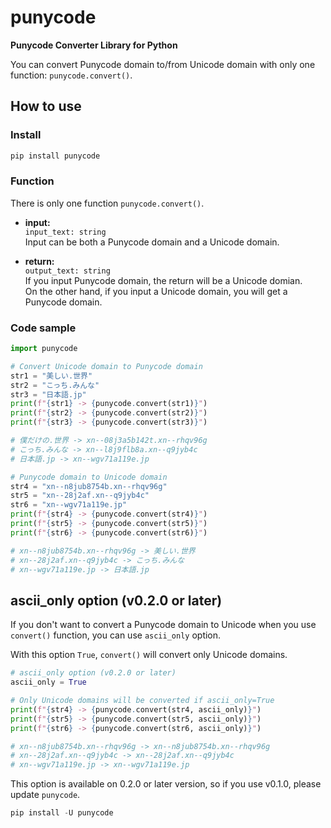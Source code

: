# punycode

**Punycode Converter Library for Python**

You can convert Punycode domain to/from Unicode domain with only one function: `punycode.convert()`.

## How to use

### Install

```sh
pip install punycode
```

### Function

There is only one function `punycode.convert()`.

* <b>input:</b>  
`input_text: string`  
Input can be both a Punycode domain and a Unicode domain.

* <b>return:</b>  
`output_text: string`  
If you input Punycode domain, the return will be a Unicode domian.  
On the other hand, if you input a Unicode domain, you will get a Punycode domain.

### Code sample

```python
import punycode

# Convert Unicode domain to Punycode domain
str1 = "美しい.世界"
str2 = "こっち.みんな"
str3 = "日本語.jp"
print(f"{str1} -> {punycode.convert(str1)}")
print(f"{str2} -> {punycode.convert(str2)}")
print(f"{str3} -> {punycode.convert(str3)}")

# 僕だけの.世界 -> xn--08j3a5b142t.xn--rhqv96g
# こっち.みんな -> xn--l8j9flb8a.xn--q9jyb4c
# 日本語.jp -> xn--wgv71a119e.jp

# Punycode domain to Unicode domain
str4 = "xn--n8jub8754b.xn--rhqv96g"
str5 = "xn--28j2af.xn--q9jyb4c"
str6 = "xn--wgv71a119e.jp"
print(f"{str4} -> {punycode.convert(str4)}")
print(f"{str5} -> {punycode.convert(str5)}")
print(f"{str6} -> {punycode.convert(str6)}")

# xn--n8jub8754b.xn--rhqv96g -> 美しい.世界
# xn--28j2af.xn--q9jyb4c -> こっち.みんな
# xn--wgv71a119e.jp -> 日本語.jp
```

## ascii_only option (v0.2.0 or later)

If you don't want to convert a Punycode domain to Unicode when you use `convert()` function, you can use `ascii_only` option.

With this option `True`, `convert()` will convert only Unicode domains.

```python
# ascii_only option (v0.2.0 or later)
ascii_only = True

# Only Unicode domains will be converted if ascii_only=True
print(f"{str4} -> {punycode.convert(str4, ascii_only)}")
print(f"{str5} -> {punycode.convert(str5, ascii_only)}")
print(f"{str6} -> {punycode.convert(str6, ascii_only)}")

# xn--n8jub8754b.xn--rhqv96g -> xn--n8jub8754b.xn--rhqv96g
# xn--28j2af.xn--q9jyb4c -> xn--28j2af.xn--q9jyb4c
# xn--wgv71a119e.jp -> xn--wgv71a119e.jp
```

This option is available on 0.2.0 or later version, so if you use v0.1.0, please update `punycode`.

```powershell
pip install -U punycode
```